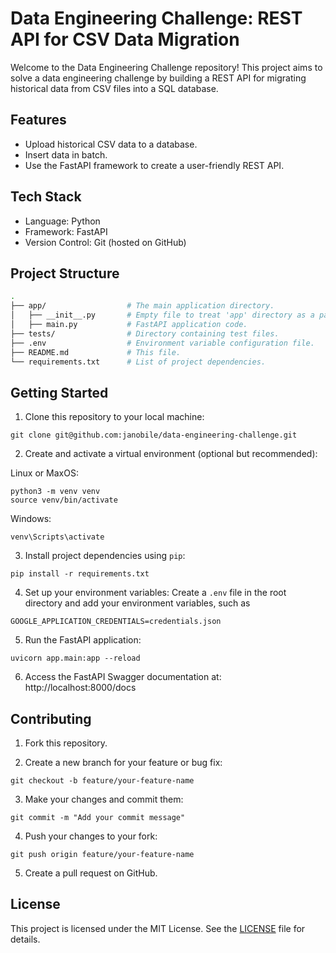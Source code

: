 # Data Engineering Challenge: REST API for CSV Data Migration

Welcome to the Data Engineering Challenge repository! This project aims to solve a data engineering challenge by building a REST API for migrating historical data from CSV files into a SQL database.

## Features

- Upload historical CSV data to a database.
- Insert data in batch.
- Use the FastAPI framework to create a user-friendly REST API.

## Tech Stack

- Language: Python
- Framework: FastAPI
- Version Control: Git (hosted on GitHub)

## Project Structure
``` bash
.
├── app/                  # The main application directory.
│   ├── __init__.py       # Empty file to treat 'app' directory as a package.
│   ├── main.py           # FastAPI application code.
├── tests/                # Directory containing test files.
├── .env                  # Environment variable configuration file.
├── README.md             # This file.
└── requirements.txt      # List of project dependencies.
```
## Getting Started

1. Clone this repository to your local machine:
```
git clone git@github.com:janobile/data-engineering-challenge.git
```
2. Create and activate a virtual environment (optional but recommended):

Linux or MaxOS:
``` 
python3 -m venv venv
source venv/bin/activate 
```
Windows: 

```
venv\Scripts\activate
```
3. Install project dependencies using `pip`:
```
pip install -r requirements.txt
```
4. Set up your environment variables:
Create a `.env` file in the root directory and add your environment variables, such as
```
GOOGLE_APPLICATION_CREDENTIALS=credentials.json
```

5. Run the FastAPI application:
```
uvicorn app.main:app --reload
```
6. Access the FastAPI Swagger documentation at:
http://localhost:8000/docs

## Contributing

1. Fork this repository.

2. Create a new branch for your feature or bug fix:
``` 
git checkout -b feature/your-feature-name
```
3. Make your changes and commit them:
```
git commit -m "Add your commit message"
```

4. Push your changes to your fork:
```
git push origin feature/your-feature-name
```
5. Create a pull request on GitHub.

## License

This project is licensed under the MIT License. See the [LICENSE](LICENSE) file for details.